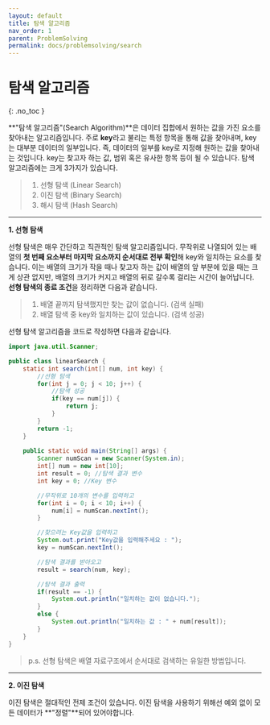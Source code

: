 ```yaml
---
layout: default
title: 탐색 알고리즘
nav_order: 1
parent: ProblemSolving
permalink: docs/problemsolving/search
---
```


# 탐색 알고리즘   

{: .no_toc }

**"탐색 알고리즘"(Search Algorithm)**은 데이터 집합에서 원하는 값을 가진 요소를 찾아내는 알고리즘입니다. 주로 **key**라고 불리는 특정 항목을 통해 값을 찾아내며, key는 대부분 데이터의 일부입니다. 즉, 데이터의 일부를 key로 지정해 원하는 값을 찾아내는 것입니다. key는 찾고자 하는 값, 범위 혹은 유사한 항목 등이 될 수 있습니다. 탐색 알고리즘에는 크게 3가지가 있습니다.

>1. 선형 탐색 (Linear Search)
>2. 이진 탐색 (Binary Search)
>3. 해시 탐색 (Hash Search)

---

**1. 선형 탐색**

선형 탐색은 매우 간단하고 직관적인 탐색 알고리즘입니다. 무작위로 나열되어 있는 배열의 **첫 번째 요소부터 마지막 요소까지 순서대로 전부 확인**해 key와 일치하는 요소를 찾습니다. 이는 배열의 크기가 작을 때나 찾고자 하는 값이 배열의 앞 부분에 있을 때는 크게 상관 없지만, 배열의 크기가 커지고 배열의 뒤로 갈수록 걸리는 시간이 늘어납니다. **선형 탐색의 종료 조건**을 정리하면 다음과 같습니다.

>1. 배열 끝까지 탐색했지만 찾는 값이 없습니다. (검색 실패)
>2. 배열 탐색 중 key와 일치하는 값이 있습니다. (검색 성공)

선형 탐색 알고리즘을 코드로 작성하면 다음과 같습니다.

```java
import java.util.Scanner;

public class linearSearch {
    static int search(int[] num, int key) {
        //선형 탐색
        for(int j = 0; j < 10; j++) {
            //탐색 성공
            if(key == num[j]) {
                return j;
            }
        }
        return -1;
    }
    
    public static void main(String[] args) {
        Scanner numScan = new Scanner(System.in);
        int[] num = new int[10];
        int result = 0; //탐색 결과 변수
        int key = 0; //Key 변수

        //무작위로 10개의 변수를 입력하고
        for(int i = 0; i < 10; i++) {
            num[i] = numScan.nextInt();
        }

        //찾으려는 Key값을 입력하고
        System.out.print("Key값을 입력해주세요 : ");
        key = numScan.nextInt();

        //탐색 결과를 받아오고
        result = search(num, key);

        //탐색 결과 출력
        if(result == -1) {
            System.out.println("일치하는 값이 없습니다.");
        }
        else {
            System.out.println("일치하는 값 : " + num[result]);
        }
    }
}
```

>p.s. 선형 탐색은 배열 자료구조에서 순서대로 검색하는 유일한 방법입니다.

---

**2. 이진 탐색**

이진 탐색은 절대적인 전제 조건이 있습니다. 이진 탐색을 사용하기 위해선 예외 없이 모든 데이터가 **"정렬"**되어 있어야합니다.
